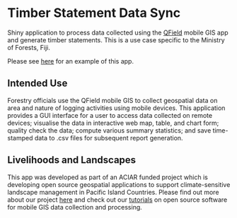# Timber Statement Data Sync

Shiny application to process data collected using the [QField](https://qfield.org) mobile GIS app and generate timber statements. This is a use case specific to the Ministry of Forests, Fiji.  

Please see [here](https://qconut-lal.shinyapps.io/timber-statement-data-sync/) for an example of this app.

## Intended Use

Forestry officials use the QField mobile GIS to collect geospatial data on area and nature of logging activities using mobile devices. This application provides a GUI interface for a user to access data collected on remote devices; visualise the data in interactive web map, table, and chart form; quality check the data; compute various summary statistics; and save time-stamped data to .csv files for subsequent report generation. 

## Livelihoods and Landscapes

This app was developed as part of an ACIAR funded project which is developing open source geospatial applications to support climate-sensitive landscape management in Pacific Island Countries. Please find out more about our project [here](https://livelihoodsandlandscapes.com) and check out our [tutorials](https://livelihoods-and-landscapes.github.io/qgis_qfield_tutorials/index.html) on open source software for mobile GIS data collection and processing.

